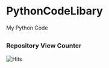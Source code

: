 # PythonCodeLibary
My Python Code
##
### Repository View Counter 
![Hits](https://hitcounter.pythonanywhere.com/count/tag.svg?url=https://github.com/S4lL3N/PythonCodeLibary)
